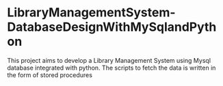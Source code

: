 # LibraryManagementSystem-DatabaseDesignWithMySqlandPython
 This project aims to develop a Library Management System using Mysql database integrated with python. The scripts to fetch the data is written in the form of stored procedures
